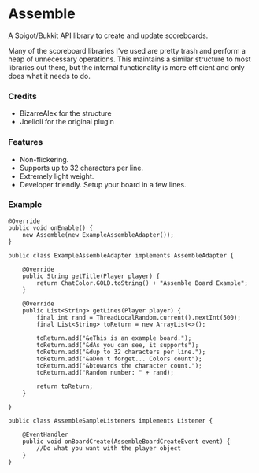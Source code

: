 # Assemble
A Spigot/Bukkit API library to create and update scoreboards.

Many of the scoreboard libraries I've used are pretty trash and perform a heap of unnecessary operations. This maintains a similar structure to most libraries out there, but the internal functionality is more efficient and only does what it needs to do.

### Credits
* BizarreAlex for the structure
* Joelioli for the original plugin

### Features
* Non-flickering.
* Supports up to 32 characters per line.
* Extremely light weight.
* Developer friendly. Setup your board in a few lines.

### Example
```
@Override
public void onEnable() {
	new Assemble(new ExampleAssembleAdapter());
}
```
```
public class ExampleAssembleAdapter implements AssembleAdapter {

	@Override
	public String getTitle(Player player) {
		return ChatColor.GOLD.toString() + "Assemble Board Example";
	}

	@Override
	public List<String> getLines(Player player) {
		final int rand = ThreadLocalRandom.current().nextInt(500);
		final List<String> toReturn = new ArrayList<>();

		toReturn.add("&eThis is an example board.");
		toReturn.add("&dAs you can see, it supports");
		toReturn.add("&dup to 32 characters per line.");
		toReturn.add("&aDon't forget... Colors count");
		toReturn.add("&btowards the character count.");
		toReturn.add("Random number: " + rand);

		return toReturn;
	}

}
```
```
public class AssembleSampleListeners implements Listener {

    @EventHandler
    public void onBoardCreate(AssembleBoardCreateEvent event) {
        //Do what you want with the player object
    }
}
```
